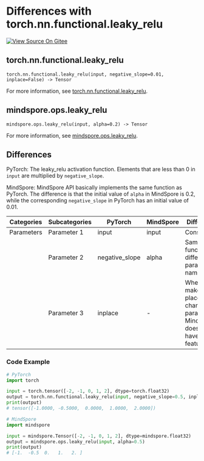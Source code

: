 # Differences with torch.nn.functional.leaky_relu

[![View Source On Gitee](https://mindspore-website.obs.cn-north-4.myhuaweicloud.com/website-images/r2.3.0rc2/resource/_static/logo_source.svg)](https://gitee.com/mindspore/docs/blob/r2.3.0rc2/docs/mindspore/source_zh_cn/note/api_mapping/pytorch_diff/leaky_relu.md)

## torch.nn.functional.leaky_relu

```text
torch.nn.functional.leaky_relu(input, negative_slope=0.01, inplace=False) -> Tensor
```

For more information, see [torch.nn.functional.leaky_relu](https://pytorch.org/docs/1.8.1/nn.functional.html#leaky-relu).

## mindspore.ops.leaky_relu

```text
mindspore.ops.leaky_relu(input, alpha=0.2) -> Tensor
```

For more information, see [mindspore.ops.leaky_relu](https://www.mindspore.cn/docs/en/r2.3.0rc2/api_python/ops/mindspore.ops.leaky_relu.html#mindspore.ops.leaky_relu).

## Differences

PyTorch: The leaky_relu activation function. Elements that are less than 0 in `input` are multiplied by `negative_slope`.

MindSpore: MindSpore API basically implements the same function as PyTorch. The difference is that the initial value of `alpha` in MindSpore is 0.2, while the corresponding `negative_slope` in PyTorch has an initial value of 0.01.

| Categories | Subcategories |PyTorch | MindSpore | Difference |
| ---- | ----- | ------- | --------- | ------------- |
| Parameters | Parameter 1 | input | input  | Consistent          |
|      | Parameter 2 | negative_slope | alpha | Same function, different parameter names |
|      | Parameter 3 | inplace | -     | Whether to make in-place changes to parameters. MindSpore does not have this feature |

### Code Example

```python
# PyTorch
import torch

input = torch.tensor([-2, -1, 0, 1, 2], dtype=torch.float32)
output = torch.nn.functional.leaky_relu(input, negative_slope=0.5, inplace=False)
print(output)
# tensor([-1.0000, -0.5000,  0.0000,  1.0000,  2.0000])

# MindSpore
import mindspore

input = mindspore.Tensor([-2, -1, 0, 1, 2], dtype=mindspore.float32)
output = mindspore.ops.leaky_relu(input, alpha=0.5)
print(output)
# [-1.  -0.5  0.   1.   2. ]
```

